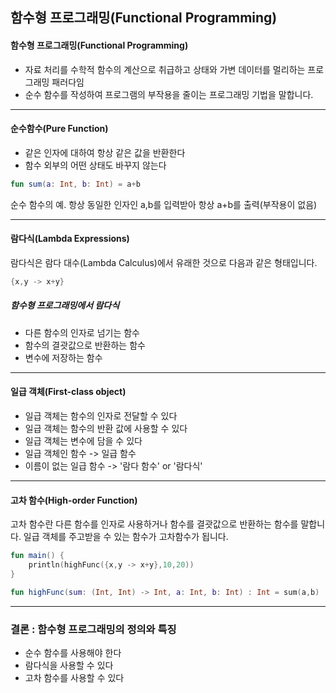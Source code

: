 ## 함수형 프로그래밍(Functional Programming)

#### 함수형 프로그래밍(Functional Programming)
* 자료 처리를 수학적 함수의 계산으로 취급하고 상태와 가변 데이터를 멀리하는 프로그래밍 패러다임
* 순수 함수를 작성하여 프로그램의 부작용을 줄이는 프로그래밍 기법을 말합니다.

---
#### 순수함수(Pure Function)
* 같은 인자에 대하여 항상 같은 값을 반환한다
* 함수 외부의 어떤 상태도 바꾸지 않는다

```kotlin
fun sum(a: Int, b: Int) = a+b
```
순수 함수의 예. 항상 동일한 인자인 a,b를 입력받아 항상 a+b를 출력(부작용이 없음)

---
#### 람다식(Lambda Expressions)
람다식은 람다 대수(Lambda Calculus)에서 유래한 것으로 다음과 같은 형태입니다.

```kotlin
{x,y -> x+y}
```
##### 함수형 프로그래밍에서 람다식
* 다른 함수의 인자로 넘기는 함수
* 함수의 결괏값으로 반환하는 함수
* 변수에 저장하는 함수

---
#### 일급 객체(First-class object)
* 일급 객체는 함수의 인자로 전달할 수 있다
* 일급 객체는 함수의 반환 값에 사용할 수  있다
* 일급 객체는 변수에 담을 수 있다
* 일급 객체인 함수 -> 일급 함수
* 이름이 없는 일급 함수 -> '람다 함수' or '람다식'

---
#### 고차 함수(High-order Function)
고차 함수란 다른 함수를 인자로 사용하거나 함수를 결괏값으로 반환하는 함수를 말합니다. 일급 객체를 주고받을 수 있는 함수가 고차함수가 됩니다.

```kotlin
fun main() {
    println(highFunc({x,y -> x+y},10,20))
}

fun highFunc(sum: (Int, Int) -> Int, a: Int, b: Int) : Int = sum(a,b)
```

---
### 결론 : 함수형 프로그래밍의 정의와 특징
* 순수 함수를 사용해야 한다
* 람다식을 사용할 수 있다
* 고차 함수를 사용할 수 있다


